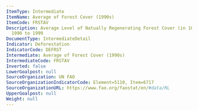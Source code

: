 ```yaml
---
ItemType: Intermediate
ItemName: Average of Forest Cover (1990s)
ItemCode: FRSTAV
Description: Average Level of Natually Regenerating Forest Cover (in 1000ha) from
  1990 to 1999
DocumentType: IntermediateDetail
Indicator: Deforestation
IndicatorCode: DEFRST
Intermediate: Average of Forest Cover (1990s)
IntermediateCode: FRSTAV
Inverted: false
LowerGoalpost: null
SourceOrganization: UN FAO
SourceOrganizationIndicatorCode: Element=5110, Item=6717
SourceOrganizationURL: https://www.fao.org/faostat/en/#data/RL
UpperGoalpost: null
Weight: null
---
```



